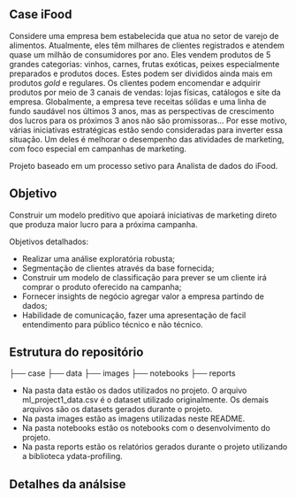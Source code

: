 ## Case iFood

Considere uma empresa bem estabelecida que atua no setor de varejo de alimentos. Atualmente, eles têm milhares de clientes registrados e atendem quase um milhão de consumidores por ano. Eles vendem produtos de 5 grandes categorias: vinhos, carnes, frutas exóticas, peixes especialmente preparados e produtos doces. Estes podem ser divididos ainda mais em produtos *gold* e regulares. Os clientes podem encomendar e adquirir produtos por meio de 3 canais de vendas: lojas físicas, catálogos e site da empresa. Globalmente, a empresa teve receitas sólidas e uma linha de fundo saudável nos últimos 3 anos, mas as perspectivas de crescimento dos lucros para os próximos 3 anos não são promissoras... Por esse motivo, várias iniciativas estratégicas estão sendo consideradas para inverter essa situação. Um deles é melhorar o desempenho das atividades de marketing, com foco especial em campanhas de marketing.

Projeto baseado em um processo setivo para Analista de dados do iFood.


## Objetivo

Construir um modelo preditivo que apoiará iniciativas de marketing direto que produza maior lucro para a próxima campanha.

Objetivos detalhados:

- Realizar uma análise exploratória robusta;
- Segmentação de clientes através da base fornecida;
- Construir um modelo de classificação para prever se um cliente irá comprar o produto oferecido na campanha;
- Fornecer insights de negócio agregar valor a empresa partindo de dados;
- Habilidade de comunicação, fazer uma apresentação de facil entendimento para público técnico e não técnico.

## Estrutura do repositório

├── case
├── data
├── images
├── notebooks
├── reports

- Na pasta data estão os dados utilizados no projeto. O arquivo ml_project1_data.csv é o dataset utilizado originalmente. Os demais arquivos são os datasets gerados durante o projeto.
- Na pasta images estão as imagens utilizadas neste README.
- Na pasta notebooks estão os notebooks com o desenvolvimento do projeto.
- Na pasta reports estão os relatórios gerados durante o projeto utilizando a biblioteca ydata-profiling.

## Detalhes da análsise

